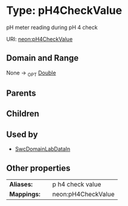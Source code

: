 
# Type: pH4CheckValue


pH meter reading during pH 4 check

URI: [neon:pH4CheckValue](https://data.neonscience.org/pH4CheckValue)


## Domain and Range

None ->  <sub>OPT</sub> [Double](types/Double.md)

## Parents


## Children


## Used by

 * [SwcDomainLabDataIn](SwcDomainLabDataIn.md)

## Other properties

|  |  |  |
| --- | --- | --- |
| **Aliases:** | | p h4 check value |
| **Mappings:** | | neon:pH4CheckValue |

